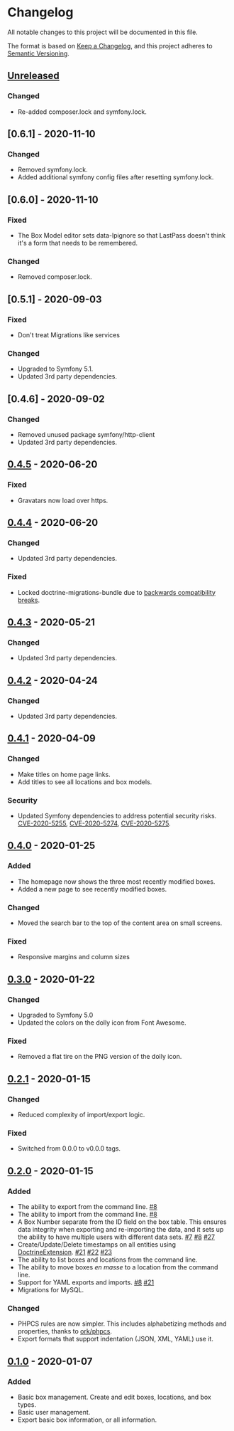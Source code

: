# Changelog
All notable changes to this project will be documented in this file.

The format is based on [Keep a Changelog](https://keepachangelog.com/en/1.0.0/),
and this project adheres to [Semantic Versioning](https://semver.org/spec/v2.0.0.html).

## [Unreleased]
### Changed
- Re-added composer.lock and symfony.lock.

## [0.6.1] - 2020-11-10
### Changed
- Removed symfony.lock.
- Added additional symfony config files after resetting symfony.lock.

## [0.6.0] - 2020-11-10
### Fixed
- The Box Model editor sets data-lpignore so that LastPass doesn't think it's a
  form that needs to be remembered.

### Changed
- Removed composer.lock.

## [0.5.1] - 2020-09-03
### Fixed
- Don't treat Migrations like services

### Changed
- Upgraded to Symfony 5.1.
- Updated 3rd party dependencies.

## [0.4.6] - 2020-09-02
### Changed
- Removed unused package symfony/http-client
- Updated 3rd party dependencies.

## [0.4.5] - 2020-06-20
### Fixed
- Gravatars now load over https.

## [0.4.4] - 2020-06-20
### Changed
- Updated 3rd party dependencies.

### Fixed
- Locked doctrine-migrations-bundle due to [backwards compatibility
  breaks](https://github.com/symfony/orm-pack/pull/22#pullrequestreview-355620860).

## [0.4.3] - 2020-05-21
### Changed
- Updated 3rd party dependencies.

## [0.4.2] - 2020-04-24
### Changed
- Updated 3rd party dependencies.

## [0.4.1] - 2020-04-09
### Changed
- Make titles on home page links.
- Add titles to see all locations and box models.

### Security
- Updated Symfony dependencies to address potential security risks.
  [CVE-2020-5255], [CVE-2020-5274], [CVE-2020-5275].

## [0.4.0] - 2020-01-25
### Added
- The homepage now shows the three most recently modified boxes.
- Added a new page to see recently modified boxes.

### Changed
- Moved the search bar to the top of the content area on small screens.

### Fixed
- Responsive margins and column sizes

## [0.3.0] - 2020-01-22
### Changed
- Upgraded to Symfony 5.0
- Updated the colors on the dolly icon from Font Awesome.

### Fixed
- Removed a flat tire on the PNG version of the dolly icon.

## [0.2.1] - 2020-01-15
### Changed
- Reduced complexity of import/export logic.

### Fixed
- Switched from 0.0.0 to v0.0.0 tags.

## [0.2.0] - 2020-01-15
### Added
- The ability to export from the command line. [#8]
- The ability to import from the command line. [#8]
- A Box Number separate from the ID field on the box table.  This ensures data
  integrity when exporting and re-importing the data, and it sets up the
  ability to have multiple users with different data sets. [#7] [#8] [#27]
- Create/Update/Delete timestamps on all entities using [DoctrineExtension].
  [#21] [#22] [#23]
- The ability to list boxes and locations from the command line.
- The ability to move boxes _en masse_ to a location from the command line.
- Support for YAML exports and imports. [#8] [#21]
- Migrations for MySQL.

### Changed
- PHPCS rules are now simpler.  This includes alphabetizing methods and
  properties, thanks to [ork/phpcs].
- Export formats that support indentation (JSON, XML, YAML) use it.

## [0.1.0] - 2020-01-07
### Added
- Basic box management. Create and edit boxes, locations, and box types.
- Basic user management.
- Export basic box information, or all information.

[Unreleased]: https://github.com/dharple/organizer/compare/v0.4.5...master
[0.4.5]: https://github.com/dharple/organizer/compare/v0.4.4...v0.4.5
[0.4.4]: https://github.com/dharple/organizer/compare/v0.4.3...v0.4.4
[0.4.3]: https://github.com/dharple/organizer/compare/v0.4.2...v0.4.3
[0.4.2]: https://github.com/dharple/organizer/compare/v0.4.1...v0.4.2
[0.4.1]: https://github.com/dharple/organizer/compare/v0.4.0...v0.4.1
[0.4.0]: https://github.com/dharple/organizer/compare/v0.3.0...v0.4.0
[0.3.0]: https://github.com/dharple/organizer/compare/v0.2.1...v0.3.0
[0.2.1]: https://github.com/dharple/organizer/compare/v0.2.0...v0.2.1
[0.2.0]: https://github.com/dharple/organizer/compare/v0.1.0...v0.2.0
[0.1.0]: https://github.com/dharple/organizer/releases/tag/v0.1.0

[#27]: https://github.com/dharple/organizer/issues/27
[#23]: https://github.com/dharple/organizer/issues/23
[#22]: https://github.com/dharple/organizer/issues/22
[#21]: https://github.com/dharple/organizer/issues/21
[#8]: https://github.com/dharple/organizer/issues/8
[#7]: https://github.com/dharple/organizer/issues/7

[CVE-2020-5255]: https://nvd.nist.gov/vuln/detail/CVE-2020-5255
[CVE-2020-5274]: https://nvd.nist.gov/vuln/detail/CVE-2020-5274
[CVE-2020-5275]: https://nvd.nist.gov/vuln/detail/CVE-2020-5275

[DoctrineExtension]: https://github.com/Atlantic18/DoctrineExtensions
[ork/phpcs]: https://github.com/AlexHowansky/ork-phpcs
